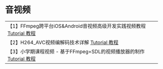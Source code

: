 # 音视频

|                                                                                                                               |   |
| ----------------------------------------------------------------------------------------------------------------------------- | - |
| 【1】FFmpeg跨平台iOS\&Android音视频高级开发实践视频教程 [Tutorial 教程](https://www.youtube.com/playlist?list=PLnHbptcieUBem2eMb-t846AyVRk9KK1yT) |   |
| 【2】H264\_AVC视频编解码技术详解 [Tutorial 教程](https://www.youtube.com/playlist?list=PLnHbptcieUBfmJu68te\_9NJdz0gjaPRao)                |   |
| 【3】小学期课程视频 - 基于FFmpeg+SDL的视频播放器的制作 [Tutorial 教程](https://www.youtube.com/playlist?list=PLnHbptcieUBdF6tHRYS6-O6j2CvHn1fjQ)    |   |
